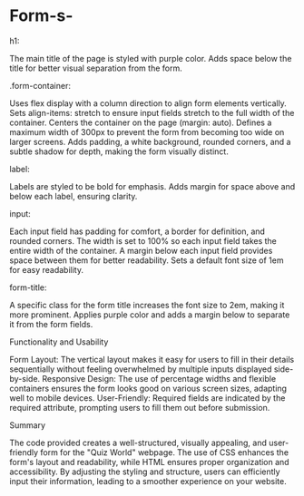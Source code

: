 # Form-s-
h1:

The main title of the page is styled with purple color.
Adds space below the title for better visual separation from the form.

.form-container:

Uses flex display with a column direction to align form elements vertically.
Sets align-items: stretch to ensure input fields stretch to the full width of the container.
Centers the container on the page (margin: auto).
Defines a maximum width of 300px to prevent the form from becoming too wide on larger screens.
Adds padding, a white background, rounded corners, and a subtle shadow for depth, making the form visually distinct.

label:

Labels are styled to be bold for emphasis.
Adds margin for space above and below each label, ensuring clarity.

input:

Each input field has padding for comfort, a border for definition, and rounded corners.
The width is set to 100% so each input field takes the entire width of the container.
A margin below each input field provides space between them for better readability.
Sets a default font size of 1em for easy readability.

form-title:

A specific class for the form title increases the font size to 2em, making it more prominent.
Applies purple color and adds a margin below to separate it from the form fields.

Functionality and Usability

Form Layout: The vertical layout makes it easy for users to fill in their details sequentially without feeling overwhelmed by multiple inputs displayed side-by-side.
Responsive Design: The use of percentage widths and flexible containers ensures the form looks good on various screen sizes, adapting well to mobile devices.
User-Friendly: Required fields are indicated by the required attribute, prompting users to fill them out before submission.

Summary

The code provided creates a well-structured, visually appealing, and user-friendly form for the "Quiz World" webpage. The use of CSS enhances the form's layout and readability, while HTML ensures proper organization and accessibility. By adjusting the styling and structure, users can efficiently input their information, leading to a smoother experience on your website.
